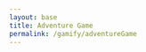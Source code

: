 ```yaml
---
layout: base
title: Adventure Game
permalink: /gamify/adventureGame
---
```


<div id="gameContainer">
    <div id="promptDropDown" class="promptDropDown" style="z-index: 9999"></div>
    <canvas id='gameCanvas'></canvas>
</div>

<div id="conversationPanel" style="display: none; position: absolute; top: 20%; left: 20%; width: 60%; background: rgba(0, 0, 0, 0.8); color: white; padding: 20px; border-radius: 10px;">
  <p id="conversationQuestion"></p>
  <div id="conversationAnswers"></div>
</div>

<script type="module">
    import GameControl from '{{site.baseurl}}/assets/js/adventureGame/GameControl.js';
    const path = "{{site.baseurl}}";
    new GameControl(path).start();
</script>
